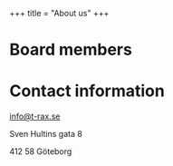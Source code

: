 +++
title = "About us"
+++

# Board members




# Contact information

info@t-rax.se

Sven Hultins gata 8

412 58 Göteborg
